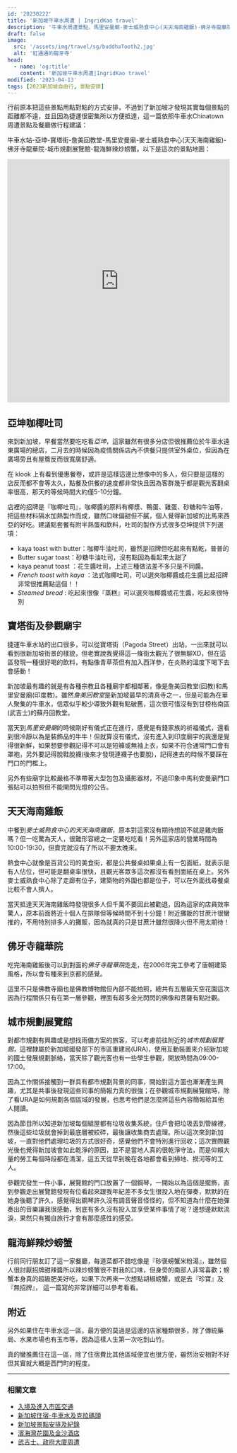 ```yaml
---
id: '20230222'
title: '新加坡牛車水周遭 | IngridKao travel'
description: '牛車水周遭景點，馬里安曼廟-麥士威熟食中心(天天海南雞飯)-佛牙寺龍華院-城市規劃展覽館-龍海鮮辣炒螃蟹。'
draft: false
image:
  src: '/assets/img/travel/sg/buddhaTooth2.jpg'
  alt: '紅通通的龍牙寺'
head:
  - name: 'og:title'
    content: '新加坡牛車水周遭|IngridKao travel'
modified: '2023-04-13'
tags: [2023新加坡自由行, 景點安排]
---
```


行前原本把這些景點用點對點的方式安排，不過到了新加坡才發現其實每個景點的距離都不遠，並且因為捷運很密集所以方便抵達，這一篇依照牛車水Chinatown周遭景點及餐廳做行程建議：

牛車水站-亞坤-寶塔街-詹美回教堂-馬里安曼廟-麥士威熟食中心(天天海南雞飯)-佛牙寺龍華院-城市規劃展覽館-龍海鮮辣炒螃蟹。以下是這次的景點地圖：

<iframe src="https://www.google.com/maps/d/embed?mid=1RDDbmwPXrtwbJZ0s0h4bcEnXbc0_fI8&ehbc=2E312F" width="100%" height="550" frameBorder="0" allowfullscreen="" allow="autoplay; clipboard-write; encrypted-media; fullscreen; picture-in-picture" loading="lazy"></iframe>



##  亞坤咖椰吐司

來到新加坡，早餐當然要吃吃看*亞坤*，這家雖然有很多分店但很推薦位於牛車水遠東廣場的總店，二月去的時候因為疫情關係店內不供餐只提供室外桌位，但因為在廣場旁且有屋簷反而很寬廣舒適。

<div class="img-horizontal large">
  	<images :path="/img/travel/sg/yaKunStreet.jpg" :alt="'遠東廣場'" />
</div>
在
<links href="https://tinyurl.com/2xpo9k4x">klook</links>
上有看到優惠餐卷，或許是這樣這邊比想像中的多人，但只要是這樣的店反而都不會等太久，點餐及供餐的速度都非常快且因為客群幾乎都是觀光客翻桌率很高，那天的等候時間大約僅5-10分鐘。

店裡的招牌是『咖椰吐司』，咖椰醬的原料有椰漿、鴨蛋、雞蛋、砂糖和牛油等，把這些材料隔水加熱製作而成，雖然口味偏甜但不膩，個人覺得新加坡的比馬來西亞的好吃。建議點套餐有附半熟蛋和飲料，吐司的製作方式很多亞坤提供下列選項：

- kaya toast with butter：咖椰牛油吐司，雖然是招牌但吃起來有點乾，普普的
- Butter sugar toast：砂糖牛油吐司，沒有點因為看起來太甜了
- kaya peanut toast ：花生醬吐司，上述三種做法差不多只是不同醬。
- *French toast with kaya* ：法式咖椰吐司，可以選夾咖椰醬或花生醬比起招牌非常很推薦點這個！！
- *Steamed bread* : 吃起來很像『蒸糕』可以選夾咖椰醬或花生醬，吃起來很特別

<div class="img-vertical">
  	<images :path="/img/travel/sg/yaKun.jpg" :alt="'超推法式咖椰吐司'"></images>
</div>



##  寶塔街及參觀廟宇

捷運牛車水站的出口很多，可以從寶塔街（Pagoda Street）出站，一出來就可以看到很新加坡街景的樣貌，但老實說我覺得這一條街太觀光了很無聊XD，但在這區發現一種很好喝的飲料，有點像青草茶但有加入西洋參，在炎熱的溫度下喝下去會感動！

<div class="img-horizontal">
  	<images :path="/img/travel/sg/drink.jpg" :alt="'好喝的飲料'"></images>
  	<images :path="/img/travel/sg/mariamman.JPG" :alt="'馬里安曼廟'"></images>
</div>

新加坡最有趣的就是有各種宗教且各種廟宇都相鄰著，像是詹美回教堂(回教)和馬里安曼廟(印度教)。雖然*詹美回教堂*是新加坡最早的清真寺之一，但是可能為在華人聚集的牛車水，信眾似乎較少導致外觀有點破舊，這次很可惜沒有到甘榜格南區(武吉士)的蘇丹回教堂。

當天到*馬里安曼廟*的時候剛好有儀式正在進行，感覺是有錢家族的祈福儀式，還看到很冷靜以為是裝飾品的牛牛！但就算沒有儀式，沒有進入到印度廟宇的我還是覺得很新鮮，如果想要參觀記得不可以是短褲或無袖上衣，如果不符合通常門口會有罩袍，另外要記得脫鞋脫襪(後來才發現連襪子也要脫)，記得進去的時候不要踩在門口的門檻上。

另外有些廟宇比較嚴格不準帶著大型包包及攝影器材，不過印象中馬利安曼廟門口張貼可以拍照但不能開閃光燈的公告。



## 天天海南雞飯

中餐到*麥士威熟食中心的天天海南雞飯*，原本對這家沒有期待想說不就是雞肉飯嗎？但一吃驚為天人，很難形容總之一定要吃吃看！另外這家店的營業時間為10:00-19:30，但賣完就沒有了所以不要太晚來。

<div class="img-horizontal">
  	<images :path="/img/travel/sg/dayday.jpeg" :alt="'天天的排尾公告'"></images>
  	<images :path="/img/travel/sg/chicken.JPG" :alt="'天天海南雞飯'"></images>
</div>

熱食中心就像是百貨公司的美食街，都是公共餐桌如果桌上有一包面紙，就表示是有人佔位，但可能是翻桌率很快，且觀光客眾多這次都沒有看到面紙在桌上。另外麥士威熟食中心除了走廊有位子，建築物的外圍也都是位子，可以在外面找尋餐桌比較不會人擠人。

當天抵達天天海南雞飯時發現很多人但千萬不要因此被勸退，因為這家的店員效率驚人，原本前面將近十個人在排隊但等候時間不到十分鐘！附近攤販的甘蔗汁很蠻推的，不用特別排多人的攤販，因為就真的只是甘蔗汁雖然很降火但不用太期待！



## 佛牙寺龍華院

吃完海南雞飯後可以到對面的*佛牙寺龍華院*走走，在2006年完工參考了唐朝建築風格，所以會有種來到京都的感覺。

<div class="img-horizontal large">
  	<images :path="/img/travel/sg/buddhaTooth2.jpg" :alt="'佛牙寺龍華院'"></images>
</div>

這里不只是佛教寺廟也是佛教博物館但內部不能拍照，總共有五層級天空花園這次因為行程關係只有在第一層參觀，裡面有超多金光閃閃的佛像和菩薩有點壯觀。

<div class="img-vertical">
  	<images :path="/img/travel/sg/buddhaTooth.JPG" :alt="'晚上的佛牙寺龍華院'"></images>
</div>



## 城市規劃展覽館
對都市規劃有興趣或是想找雨備方案的旅客，可以考慮前往附近的*城市規劃展覽館*，這裡隸屬於新加坡國發部下的市區重建局(URA)，使用互動裝置來介紹新加坡的國土發展規劃脈絡，當天除了觀光客也有一些學生參觀，開放時間為09:00-17:00。

因為工作關係接觸到一群具有都市規劃背景的同事，開始對這方面也漸漸產生興趣，尤其是共事後發現這些同事的簡報力真的很強；在參觀城市規劃展覽館時，除了看URA是如何規劃各個區域的發展，也思考他們是怎麼將這些內容簡報給其他人閱讀。

因為節目所以知道新加坡每個組屋都有垃圾收集系統，住戶會把垃圾丟到管線裡，然後這些垃圾就會掉到最底層被絞碎，最後讓收集商去處理。所以這次來到新加坡，一直對他們處理垃圾的方式很好奇，感覺他們不會特別進行回收；這次實際觀光後也覺得新加坡會如此乾淨的原因，並不是當地人真的很乾淨守法，而是仰賴大量的勞工每個時段都在清潔，這五天從早到晚在各地都會看到掃地、撈河等的工人。

<div class="img-horizontal">
  	<images :path="/img/travel/sg/city.JPG" :alt="'城市規劃展覽館'"></images>
  	<images :path="/img/travel/sg/piano.jpg" :alt="'門口彈奏鋼琴的人'"></images>
</div>

參觀完發生一件小事，展覽館的門口放置了一個鋼琴，一開始以為這個是擺飾，直到參觀走出展覽館發現有位看起來跟我年紀差不多女生很投入地在彈奏，默默的在她身後聽了許久，感覺得出鋼琴許久沒有調音聲音怪怪的，但不知道為什麼在她彈奏出的音樂讓我很感動，到底有多久沒有投入並享受某件事情了呢？邊想邊默默流淚，果然只有獨自旅行才會有那麼感性的感受。


## 龍海鮮辣炒螃蟹

行前同行朋友訂了這一家餐廳，每道菜都不錯吃像是『砂褒螃蟹米粉湯』，雖然個人很討厭招牌甜辣醬所以辣炒螃蟹很不對我的口味，但身旁的南部人非常喜歡；螃蟹本身真的超級肥美好吃，如果下次再來一次想點胡椒螃蟹，或是去『珍寶』及『無招牌』，
<links href="https://miha.tw/sp-crab/">這一篇寫的非常詳細可以參考看看</links>。

<div class="img-horizontal">
  	<images :path="/img/travel/sg/mellben.JPG" :alt="'龍海鮮忘記菜名了'"></images>
  	<images :path="/img/travel/sg/mellben2.JPG" :alt="'龍海鮮的螃蟹們'"></images>
</div>



## 附近

<div class="img-horizontal">
  	<images :path="/img/travel/sg/jade.JPG" :alt="'滿滿的玉環'"></images>
  	<images :path="/img/travel/sg/chinatown.jpg" :alt="'牛車水的藥房超級擠'"></images>
</div>

另外如果住在牛車水這一區，最方便的莫過是這邊的店家種類很多，除了傳統藥局、水果市場也有玉市等，因為這樣人生第一次吃到山竹。

真的蠻推薦住在這一區，除了住宿費比其他區域便宜也很方便，雖然治安相對不好但其實就大概是西門町的程度。

<div class="img-vertical">
  	<images :path="/img/travel/sg/mangosteen.JPG" :alt="'第一次吃山竹'"></images>
</div>


---------------------------------------
### 相關文章

- [入境及進入市區交通](/travel/singapore_preparation)
- [新加坡住宿-牛車水及克拉碼頭](/travel/singapore_hotel)
- [新加坡景點安排及紀錄](/travel/singapore_spot)
- [濱海灣花園及金沙酒店](/travel/singapore_zone1)
- [武吉士、政府大廈周遭](/travel/singapore_zone3)

